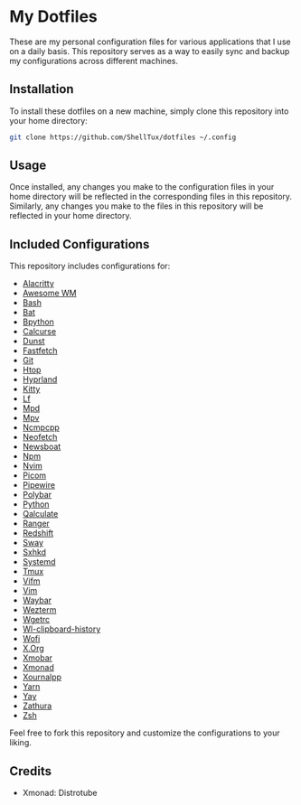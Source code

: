 # My Dotfiles

These are my personal configuration files for various applications
that I use on a daily basis.
This repository serves as a way to easily sync and backup my configurations
across different machines.

## Installation

To install these dotfiles on a new machine, simply clone this repository into your home directory:

```sh
git clone https://github.com/ShellTux/dotfiles ~/.config
```

<!-- TODO: Add make instruction to install -->

<!-- Then, run the `install` script in the repository root: -->

<!-- ```sh -->
<!-- cd ~/.config -->
<!-- make -->
<!-- ``` -->

<!-- The `install` script will create symbolic links from your home directory to the corresponding files in the repository. -->

## Usage

Once installed, any changes you make to the configuration files in your home
directory will be reflected in the corresponding files in this repository.
Similarly, any changes you make to the files in this repository
will be reflected in your home directory.

## Included Configurations

This repository includes configurations for:

- [Alacritty](https://alacritty.org/)
- [Awesome WM](https://awesomewm.org/)
- [Bash](https://www.gnu.org/software/bash/)
- [Bat](https://github.com/sharkdp/bat)
- [Bpython](https://bpython-interpreter.org/)
- [Calcurse](https://www.calcurse.org/)
- [Dunst](https://dunst-project.org/)
- [Fastfetch](https://github.com/LinusDierheimer/fastfetch)
- [Git](https://git-scm.com/)
- [Htop](https://htop.dev/)
- [Hyprland](https://hyprland.org/)
- [Kitty](https://sw.kovidgoyal.net/kitty/)
- [Lf](https://github.com/gokcehan/lf)
- [Mpd](https://www.musicpd.org/)
- [Mpv](https://mpv.io/)
- [Ncmpcpp](https://github.com/ncmpcpp/ncmpcpp)
- [Neofetch](https://github.com/dylanaraps/neofetch)
- [Newsboat](https://newsboat.org/)
- [Npm](https://www.npmjs.com/)
- [Nvim](https://neovim.io/)
- [Picom](https://github.com/yshui/picom)
- [Pipewire](https://pipewire.org/)
- [Polybar](https://polybar.github.io/)
- [Python](https://www.python.org/)
- [Qalculate](https://qalculate.github.io/)
- [Ranger](https://github.com/ranger/ranger)
- [Redshift](http://jonls.dk/redshift/)
- [Sway](https://swaywm.org/)
- [Sxhkd](https://github.com/baskerville/sxhkd)
- [Systemd](https://systemd.io/)
- [Tmux](https://github.com/tmux/tmux)
- [Vifm](https://vifm.info/)
- [Vim](https://www.vim.org/)
- [Waybar](https://github.com/Alexays/Waybar)
- [Wezterm](https://wezfurlong.org/wezterm/index.html)
- [Wgetrc](https://www.gnu.org/software/wget/)
- [Wl-clipboard-history](https://github.com/ShellTux/wl-clipboard-history)
- [Wofi](https://hg.sr.ht/~scoopta/wofi)
- [X.Org](https://www.x.org/wiki/)
- [Xmobar](https://codeberg.org/xmobar/xmobar)
- [Xmonad](https://xmonad.org/)
- [Xournalpp](https://xournalpp.github.io/)
- [Yarn](https://yarnpkg.com/)
- [Yay](https://github.com/Jguer/yay)
- [Zathura](https://pwmt.org/projects/zathura/)
- [Zsh](https://www.zsh.org/)

Feel free to fork this repository and customize the configurations to your liking.

<!-- TODO: Add credits -->
## Credits

- Xmonad: Distrotube
